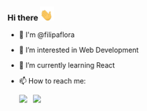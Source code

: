 ### Hi there <img src = "https://github.com/filipaflora/filipaflora/blob/main/GIF.gif" width = "29px">

- 👋 I'm @filipaflora
- 👀 I’m interested in Web Development
- 🌱 I’m currently learning React
- 📫 How to reach me:

  [<img src="https://img.icons8.com/color/48/000000/linkedin.png" width="4.5%"/>](https://www.linkedin.com/in/ana-filipa-flora-ribeiro/)  &nbsp; <a href="mailto:filipa.flora@gmail.com"> <img src="https://img.icons8.com/fluent/48/000000/gmail.png" width="4.5%"/>


